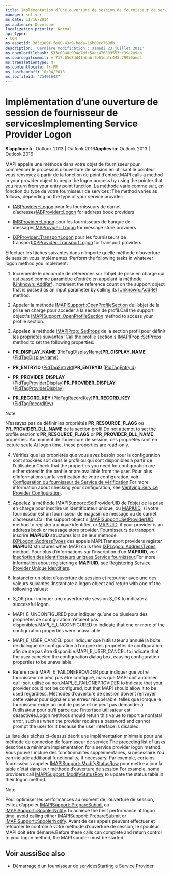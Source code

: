 ```yaml
---
title: Implémentation d’une ouverture de session de fournisseur de services
manager: soliver
ms.date: 11/16/2014
ms.audience: Developer
localization_priority: Normal
api_type:
- COM
ms.assetid: 3d3c309f-fe60-43a9-beda-16b09ec769db
description: 'Derniére modification : samedi 23 juillet 2011'
ms.openlocfilehash: 533c00a0c994e7dfc5adc476899553bc39a2a9ab
ms.sourcegitcommit: ef717c65d8dd41ababffb01eafc443c79950aed4
ms.translationtype: MT
ms.contentlocale: fr-FR
ms.lasthandoff: 10/04/2018
ms.locfileid: "25401642"
---
```

# <a name="implementing-service-provider-logon"></a><span data-ttu-id="3bafe-103">Implémentation d’une ouverture de session de fournisseur de services</span><span class="sxs-lookup"><span data-stu-id="3bafe-103">Implementing Service Provider Logon</span></span>

<span data-ttu-id="3bafe-104">**S’applique à** : Outlook 2013 | Outlook 2016</span><span class="sxs-lookup"><span data-stu-id="3bafe-104">**Applies to**: Outlook 2013 | Outlook 2016</span></span> 
  
<span data-ttu-id="3bafe-105">MAPI appelle une méthode dans votre objet de fournisseur pour commencer le processus d’ouverture de session en utilisant le pointeur vous renvoyez à partir de la fonction de point d’entrée.</span><span class="sxs-lookup"><span data-stu-id="3bafe-105">MAPI calls a method in your provider object to begin the logon process by using the pointer that you return from your entry point function.</span></span> <span data-ttu-id="3bafe-106">La méthode varie comme suit, en fonction du type de votre fournisseur de services :</span><span class="sxs-lookup"><span data-stu-id="3bafe-106">The method varies as follows, depending on the type of your service provider:</span></span>
  
- <span data-ttu-id="3bafe-107">[IABProvider::Logon](iabprovider-logon.md) pour les fournisseurs de carnet d’adresses</span><span class="sxs-lookup"><span data-stu-id="3bafe-107">[IABProvider::Logon](iabprovider-logon.md) for address book providers</span></span> 
    
- <span data-ttu-id="3bafe-108">[IMSProvider::Logon](imsprovider-logon.md) pour les fournisseurs de banque de messages</span><span class="sxs-lookup"><span data-stu-id="3bafe-108">[IMSProvider::Logon](imsprovider-logon.md) for message store providers</span></span> 
    
- <span data-ttu-id="3bafe-109">[IXPProvider::TransportLogon](ixpprovider-transportlogon.md) pour les fournisseurs de transport</span><span class="sxs-lookup"><span data-stu-id="3bafe-109">[IXPProvider::TransportLogon](ixpprovider-transportlogon.md) for transport providers</span></span> 
    
<span data-ttu-id="3bafe-110">Effectuer les tâches suivantes dans n’importe quelle méthode d’ouverture de session vous implémentez :</span><span class="sxs-lookup"><span data-stu-id="3bafe-110">Perform the following tasks in whatever logon method you implement:</span></span>
  
1. <span data-ttu-id="3bafe-111">Incrémente le décompte de références sur l’objet de prise en charge qui est passé comme paramètre d’entrée en appelant la méthode [IUnknown::AddRef](https://msdn.microsoft.com/library/ms691379%28v=VS.85%29.aspx) .</span><span class="sxs-lookup"><span data-stu-id="3bafe-111">Increment the reference count on the support object that is passed as an input parameter by calling its [IUnknown::AddRef](https://msdn.microsoft.com/library/ms691379%28v=VS.85%29.aspx) method.</span></span> 
    
2. <span data-ttu-id="3bafe-112">Appeler la méthode [IMAPISupport::OpenProfileSection](imapisupport-openprofilesection.md) de l’objet de la prise en charge pour accéder à la section de profil.</span><span class="sxs-lookup"><span data-stu-id="3bafe-112">Call the support object's [IMAPISupport::OpenProfileSection](imapisupport-openprofilesection.md) method to access your profile section.</span></span> 
    
3. <span data-ttu-id="3bafe-113">Appelez la méthode [IMAPIProp::SetProps](imapiprop-setprops.md) de la section profil pour définir les propriétés suivantes :</span><span class="sxs-lookup"><span data-stu-id="3bafe-113">Call the profile section's [IMAPIProp::SetProps](imapiprop-setprops.md) method to set the following properties:</span></span> 
    
  - <span data-ttu-id="3bafe-114">**PR_DISPLAY_NAME** ([PidTagDisplayName](pidtagdisplayname-canonical-property.md))</span><span class="sxs-lookup"><span data-stu-id="3bafe-114">**PR_DISPLAY_NAME** ([PidTagDisplayName](pidtagdisplayname-canonical-property.md))</span></span>
    
  - <span data-ttu-id="3bafe-115">**PR_ENTRYID** ([PidTagEntryId](pidtagentryid-canonical-property.md))</span><span class="sxs-lookup"><span data-stu-id="3bafe-115">**PR_ENTRYID** ([PidTagEntryId](pidtagentryid-canonical-property.md))</span></span>
    
  - <span data-ttu-id="3bafe-116">**PR_PROVIDER_DISPLAY** ([PidTagProviderDisplay](pidtagproviderdisplay-canonical-property.md))</span><span class="sxs-lookup"><span data-stu-id="3bafe-116">**PR_PROVIDER_DISPLAY** ([PidTagProviderDisplay](pidtagproviderdisplay-canonical-property.md))</span></span>
    
  - <span data-ttu-id="3bafe-117">**PR_RECORD_KEY** ([PidTagRecordKey](pidtagrecordkey-canonical-property.md))</span><span class="sxs-lookup"><span data-stu-id="3bafe-117">**PR_RECORD_KEY** ([PidTagRecordKey](pidtagrecordkey-canonical-property.md))</span></span>
    
  > [!NOTE]
  > <span data-ttu-id="3bafe-118">N’essayez pas de définir les propriétés **PR_RESOURCE_FLAGS** ou **PR_PROVIDER_DLL_NAME** de la section profil.</span><span class="sxs-lookup"><span data-stu-id="3bafe-118">Do not attempt to set the profile section's **PR_RESOURCE_FLAGS** or **PR_PROVIDER_DLL_NAME** properties.</span></span> <span data-ttu-id="3bafe-119">Au moment de l’ouverture de session, ces propriétés sont en lecture seule.</span><span class="sxs-lookup"><span data-stu-id="3bafe-119">At logon time, these properties are read-only.</span></span> 
  
4. <span data-ttu-id="3bafe-120">Vérifiez que les propriétés que vous avez besoin pour la configuration sont stockées soit dans le profil ou qui sont disponibles à partir de l’utilisateur.</span><span class="sxs-lookup"><span data-stu-id="3bafe-120">Check that the properties you need for configuration are either stored in the profile or are available from the user.</span></span> <span data-ttu-id="3bafe-121">Pour plus d’informations sur la vérification de votre configuration, voir [Configuration du fournisseur de Service de vérification](verifying-service-provider-configuration.md).</span><span class="sxs-lookup"><span data-stu-id="3bafe-121">For more information about checking your configuration, see [Verifying Service Provider Configuration](verifying-service-provider-configuration.md).</span></span>
    
5. <span data-ttu-id="3bafe-122">Appelez la méthode [IMAPISupport::SetProviderUID](imapisupport-setprovideruid.md) de l’objet de la prise en charge pour inscrire un identificateur unique, ou [MAPIUID](mapiuid.md), si votre fournisseur est un fournisseur de magasin de message ou de carnet d’adresses.</span><span class="sxs-lookup"><span data-stu-id="3bafe-122">Call the support object's [IMAPISupport::SetProviderUID](imapisupport-setprovideruid.md) method to register a unique identifier, or [MAPIUID](mapiuid.md), if your provider is an address book or message store provider.</span></span> <span data-ttu-id="3bafe-123">Fournisseurs de transport inscrire **MAPIUID** structures lors de leur méthode [IXPLogon::AddressTypes](ixplogon-addresstypes.md) des appels MAPI.</span><span class="sxs-lookup"><span data-stu-id="3bafe-123">Transport providers register **MAPIUID** structures when MAPI calls their [IXPLogon::AddressTypes](ixplogon-addresstypes.md) method.</span></span> <span data-ttu-id="3bafe-124">Pour plus d’informations sur l’inscription d’un **MAPIUID**, voir [Inscription des identificateurs uniques Service fournisseur](registering-service-provider-unique-identifiers.md).</span><span class="sxs-lookup"><span data-stu-id="3bafe-124">For more information about registering a **MAPIUID**, see [Registering Service Provider Unique Identifiers](registering-service-provider-unique-identifiers.md).</span></span>
    
6. <span data-ttu-id="3bafe-125">Instancier un objet d’ouverture de session et retourner avec une des valeurs suivantes :</span><span class="sxs-lookup"><span data-stu-id="3bafe-125">Instantiate a logon object and return with one of the following values:</span></span>
    
  - <span data-ttu-id="3bafe-126">S_OK pour indiquer une ouverture de session.</span><span class="sxs-lookup"><span data-stu-id="3bafe-126">S_OK to indicate a successful logon.</span></span>
    
  - <span data-ttu-id="3bafe-127">MAPI_E_UNCONFIGURED pour indiquer qu’une ou plusieurs des propriétés de configuration n’étaient pas disponibles.</span><span class="sxs-lookup"><span data-stu-id="3bafe-127">MAPI_E_UNCONFIGURED to indicate that one or more of the configuration properties were unavailable.</span></span>
    
  - <span data-ttu-id="3bafe-128">MAPI_E_USER_CANCEL pour indiquer que l’utilisateur a annulé la boîte de dialogue de configuration à l’origine des propriétés de configuration afin de ne pas être disponible.</span><span class="sxs-lookup"><span data-stu-id="3bafe-128">MAPI_E_USER_CANCEL to indicate that the user canceled the configuration dialog box, causing configuration properties to be unavailable.</span></span>
    
  - <span data-ttu-id="3bafe-129">Référence à MAPI_E_FAILONEPROVIDER pour indiquer que votre fournisseur ne peut pas être configuré, mais que MAPI doit autoriser qu’il soit utilisé ou non.</span><span class="sxs-lookup"><span data-stu-id="3bafe-129">MAPI_E_FAILONEPROVIDER to indicate that your provider could not be configured, but that MAPI should allow it to be used regardless.</span></span> <span data-ttu-id="3bafe-130">Méthodes d’ouverture de session doivent renvoyer cette valeur pour signaler une erreur récupérable, telles que lorsque le fournisseur exige un mot de passe et ne peut pas demander à l’utilisateur pour qu’il parce que l’interface utilisateur est désactivée.</span><span class="sxs-lookup"><span data-stu-id="3bafe-130">Logon methods should return this value to report a nonfatal error, such as when the provider requires a password and cannot prompt the user for it because the user interface is disabled.</span></span> 
    
<span data-ttu-id="3bafe-131">La liste des tâches ci-dessus décrit une implémentation minimale pour une méthode de connexion de fournisseur de service.</span><span class="sxs-lookup"><span data-stu-id="3bafe-131">The preceding list of tasks describes a minimum implementation for a service provider logon method.</span></span> <span data-ttu-id="3bafe-132">Vous pouvez inclure des fonctionnalités supplémentaires, si nécessaire.</span><span class="sxs-lookup"><span data-stu-id="3bafe-132">You can include additional functionality, if necessary.</span></span> <span data-ttu-id="3bafe-133">Par exemple, certains fournisseurs appeler [IMAPISupport::ModifyStatusRow](imapisupport-modifystatusrow.md) pour mettre à jour la table d’état dans leur méthode d’ouverture de session.</span><span class="sxs-lookup"><span data-stu-id="3bafe-133">For example, some providers call [IMAPISupport::ModifyStatusRow](imapisupport-modifystatusrow.md) to update the status table in their logon method.</span></span> 
  
> [!NOTE]
> <span data-ttu-id="3bafe-134">Pour optimiser les performances au moment de l’ouverture de session, évitez d’appeler [IMAPISupport::PrepareSubmit](imapisupport-preparesubmit.md) ou [IMAPISupport::SpoolerNotify](imapisupport-spoolernotify.md).</span><span class="sxs-lookup"><span data-stu-id="3bafe-134">To achieve the best performance at logon time, avoid calling either [IMAPISupport::PrepareSubmit](imapisupport-preparesubmit.md) or [IMAPISupport::SpoolerNotify](imapisupport-spoolernotify.md).</span></span> <span data-ttu-id="3bafe-135">Avant de ces appels peuvent effectuer et retourner le contrôle à votre méthode d’ouverture de session, le spouleur MAPI doit être démarré.</span><span class="sxs-lookup"><span data-stu-id="3bafe-135">Before these calls can complete and return control to your logon method, the MAPI spooler must be started.</span></span> 
  
## <a name="see-also"></a><span data-ttu-id="3bafe-136">Voir aussi</span><span class="sxs-lookup"><span data-stu-id="3bafe-136">See also</span></span>

- [<span data-ttu-id="3bafe-137">Démarrage d’un fournisseur de services</span><span class="sxs-lookup"><span data-stu-id="3bafe-137">Starting a Service Provider</span></span>](starting-a-service-provider.md)

